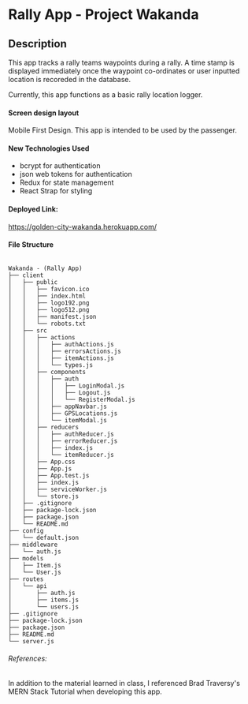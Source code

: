 # Rally App - Project Wakanda

## Description

This app tracks a rally teams waypoints during a rally.  A time stamp is displayed immediately once the waypoint co-ordinates or user inputted location is recoreded in the database.

Currently, this app functions as a basic rally location logger.


#### Screen design layout

Mobile First Design.  This app is intended to be used by the passenger.


#### New Technologies Used

* bcrypt for authentication
* json web tokens for authentication
* Redux for state management
* React Strap for styling
 


#### Deployed Link: 
https://golden-city-wakanda.herokuapp.com/


#### File Structure

~~~

Wakanda - (Rally App)
├── client
│   ├── public
│   │   ├── favicon.ico
│   │   ├── index.html
│   │   ├── logo192.png
│   │   ├── logo512.png
│   │   ├── manifest.json
│   │   └── robots.txt
│   ├── src
│   │   ├── actions
│   │   │   ├── authActions.js
│   │   │   ├── errorsActions.js
│   │   │   ├── itemActions.js
│   │   │   └── types.js
│   │   ├── components
│   │   │   ├── auth
│   │   │   │   ├── LoginModal.js
│   │   │   │   ├── Logout.js
│   │   │   │   └── RegisterModal.js
│   │   │   ├── appNavbar.js
│   │   │   ├── GPSLocations.js
│   │   │   └── itemModal.js
│   │   ├── reducers
│   │   │   ├── authReducer.js
│   │   │   ├── errorReducer.js
│   │   │   ├── index.js
│   │   │   └── itemReducer.js
│   │   ├── App.css
│   │   ├── App.js
│   │   ├── App.test.js
│   │   ├── index.js
│   │   ├── serviceWorker.js
│   │   └── store.js
│   ├── .gitignore
│   ├── package-lock.json
│   ├── package.json
│   └── README.md
├── config
│   └── default.json
├── middleware
│   └── auth.js
├── models
│   ├── Item.js
│   └── User.js
├── routes
│   └── api
│       ├── auth.js
│       ├── items.js
│       └── users.js
├── .gitignore
├── package-lock.json
├── package.json
├── README.md
└── server.js

~~~

###### References: 

In addition to the material learned in class, I referenced Brad Traversy's MERN Stack Tutorial when developing this app.